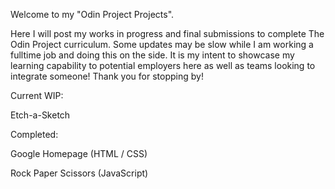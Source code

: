 Welcome to my "Odin Project Projects". 

Here I will post my works in progress and final submissions to complete The Odin Project curriculum. Some updates may be slow while I am working a fulltime job and doing this on the side. It is my intent to showcase my learning capability to potential employers here as well as teams looking to integrate someone! Thank you for stopping by!

Current WIP:

Etch-a-Sketch

Completed:

Google Homepage (HTML / CSS)

Rock Paper Scissors (JavaScript)
